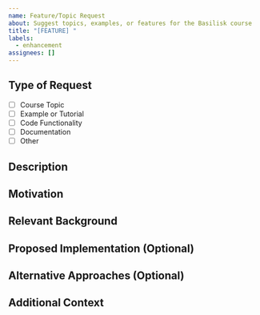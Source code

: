 ```yaml
---
name: Feature/Topic Request
about: Suggest topics, examples, or features for the Basilisk course
title: "[FEATURE] "
labels:
  - enhancement
assignees: []
---
```


## Type of Request
<!-- Select the type of request by replacing [ ] with [x] -->
- [ ] Course Topic
- [ ] Example or Tutorial
- [ ] Code Functionality
- [ ] Documentation
- [ ] Other

## Description
<!-- A clear and concise description of what you want to be added or covered -->

## Motivation
<!-- Why is this feature/topic important? How would it help you or others? -->

## Relevant Background
<!-- Any papers, links, or resources related to this request -->

## Proposed Implementation (Optional)
<!-- If you have ideas about how this could be implemented or taught -->

## Alternative Approaches (Optional)
<!-- Any alternative solutions or features you've considered -->

## Additional Context
<!-- Add any other context, screenshots, or sketches about the feature request here --> 